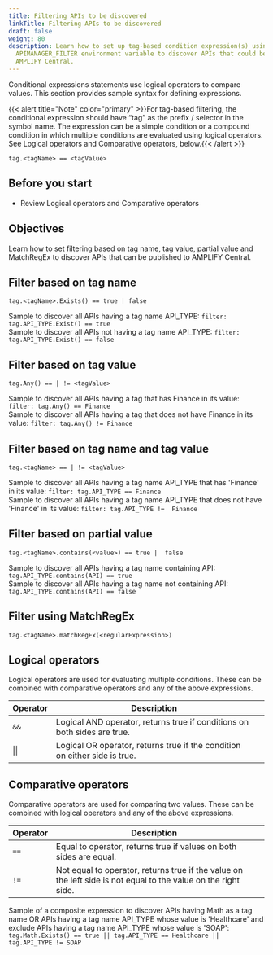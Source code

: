 ```yaml
---
title: Filtering APIs to be discovered
linkTitle: Filtering APIs to be discovered
draft: false
weight: 80
description: Learn how to set up tag-based condition expression(s) using the
  APIMANAGER_FILTER environment variable to discover APIs that could be added to
  AMPLIFY Central.
---
```


Conditional expressions statements use logical operators to compare values. This section provides sample syntax for defining expressions.

{{< alert title="Note" color="primary" >}}For tag-based filtering, the conditional expression should have “tag” as the prefix / selector in the symbol name. The expression can be a simple condition or a compound condition in which multiple conditions are evaluated using logical operators. See Logical operators and Comparative operators, below.{{< /alert >}}

```
tag.<tagName> == <tagValue>
```

## Before you start

* Review Logical operators and Comparative operators

## Objectives

Learn how to set filtering based on tag name, tag value, partial value and MatchRegEx to discover APIs that can be published to AMPLIFY Central.

## Filter based on tag name

```
tag.<tagName>.Exists() == true | false
```

Sample to discover all APIs having a tag name API_TYPE: ```filter: tag.API_TYPE.Exist() == true```  
Sample to discover all APIs not having a tag name API_TYPE: ```filter: tag.API_TYPE.Exist() == false```  

## Filter based on tag value

```
tag.Any() == | != <tagValue>
```

Sample to discover all APIs having a tag that has Finance in its value: ```filter: tag.Any() == Finance```  
Sample to discover all APIs having a tag that does not have Finance in its value: ```filter: tag.Any() != Finance```  

## Filter based on tag name and tag value

```
tag.<tagName> == | != <tagValue>
```

Sample to discover all APIs having a tag name API_TYPE that has 'Finance' in its value: ```filter: tag.API_TYPE == Finance```  
Sample to discover all APIs having a tag name API_TYPE that does not have 'Finance' in its value: ```filter: tag.API_TYPE !=  Finance```  

## Filter based on partial value

```
tag.<tagName>.contains(<value>) == true |  false
```

Sample to  discover all APIs having a tag name containing API: ```tag.API_TYPE.contains(API) == true```  
Sample to  discover all APIs having a tag name not containing API: ```tag.API_TYPE.contains(API) == false```  

## Filter using MatchRegEx

```
tag.<tagName>.matchRegEx(<regularExpression>)
```

## Logical operators

Logical operators are used for evaluating multiple conditions. These can be combined with comparative operators and any of the above expressions.

| Operator | Description                                                                |   |
|----------|----------------------------------------------------------------------------|---|
| `&&`      | Logical AND operator, returns true if conditions on both sides are true.   |   |
| \|\|       | Logical OR operator, returns true if the condition on either side is true. |   |

## Comparative operators

Comparative operators are used for comparing two values. These can be combined with logical operators and any of the above expressions.

| Operator | Description                                                                                                    |   |
|----------|----------------------------------------------------------------------------------------------------------------|---|
| `==`       | Equal to operator, returns true if values on both sides are equal.                                             |   |
| `!=`       | Not equal to operator, returns true if the value on the left side is not equal to the value on the right side. |   |

Sample of a composite expression to discover APIs having Math as a tag name OR APIs having a tag name API_TYPE whose value is 'Healthcare' and exclude APIs having a tag name API_TYPE whose value is 'SOAP': ```tag.Math.Exists() == true || tag.API_TYPE == Healthcare || tag.API_TYPE != SOAP```
